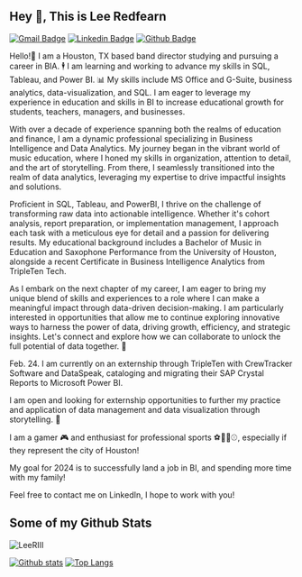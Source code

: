 ## Hey 👋, This is Lee Redfearn
[![Gmail Badge](https://img.shields.io/badge/-lee.redfearn.iii@hotmail.com-c14438?style=flat&logo=Gmail&logoColor=white&link=mailto:lee.redfearn.iii@hotmail.com)](mailto:lee.redfearn.iii@hotmail.com) 
[![Linkedin Badge](https://img.shields.io/badge/-LLRiii-0072b1?style=flat&logo=Linkedin&logoColor=white&link=https://www.linkedin.com/in/LLRiii/)](https://www.linkedin.com/in/LLRiii/) [![Github Badge](https://img.shields.io/badge/-LeeRIII-grey?style=flat&logo=github&logoColor=white&link=https://github.com/LeeRIII/)](https://www.github.com/LeeRIII/) <p align='left'>Hello!👋 I am a Houston, TX based band director studying and pursuing a career in BIA. 🕴 I am learning and working to advance my skills in SQL, Tableau, and Power BI. 📊 My skills include MS Office and G-Suite, business analytics, data-visualization, and SQL. I am eager to leverage my experience in education and skills in BI to increase educational growth for students, teachers, managers, and businesses.

With over a decade of experience spanning both the realms of education and finance, I am a dynamic professional specializing in Business Intelligence and Data Analytics. My journey began in the vibrant world of music education, where I honed my skills in organization, attention to detail, and the art of storytelling. From there, I seamlessly transitioned into the realm of data analytics, leveraging my expertise to drive impactful insights and solutions.

Proficient in SQL, Tableau, and PowerBI, I thrive on the challenge of transforming raw data into actionable intelligence. Whether it's cohort analysis, report preparation, or implementation management, I approach each task with a meticulous eye for detail and a passion for delivering results. My educational background includes a Bachelor of Music in Education and Saxophone Performance from the University of Houston, alongside a recent Certificate in Business Intelligence Analytics from TripleTen Tech.

As I embark on the next chapter of my career, I am eager to bring my unique blend of skills and experiences to a role where I can make a meaningful impact through data-driven decision-making. I am particularly interested in opportunities that allow me to continue exploring innovative ways to harness the power of data, driving growth, efficiency, and strategic insights. Let's connect and explore how we can collaborate to unlock the full potential of data together. 📖

Feb. 24. I am currently on an externship through TripleTen with CrewTracker Software and DataSpeak, cataloging and migrating their SAP Crystal Reports to Microsoft Power BI.

I am open and looking for externship opportunities to further my practice and application of data management and data visualization through storytelling. 🏫

I am a gamer 🎮 and enthusiast for professional sports ⚽🏈🏀⚾, especially if they represent the city of Houston!

My goal for 2024 is to successfully land a job in BI, and spending more time with my family!

Feel free to contact me on LinkedIn, I hope to work with you!</p>
## Some of my Github Stats
<p align=left> <img src=https://komarev.com/ghpvc/?username=LeeRIII alt=LeeRIII /> </p>

[![Github stats](https://github-readme-stats.vercel.app/api?username=LeeRIII&show_icons=true&include_all_commits=true)](https://github.com/LeeRIII/github-readme-stats)
[![Top Langs](https://github-readme-stats.vercel.app/api/top-langs/?username=LeeRIII&layout=compact)](https://github.com/LeeRIII/github-readme-stats)
